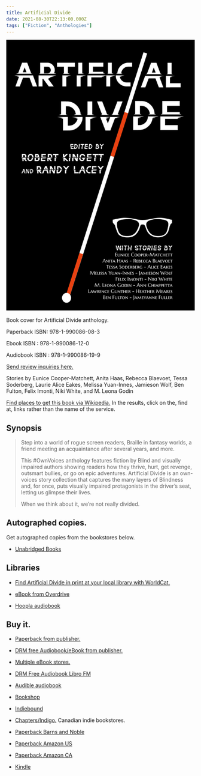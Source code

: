 ```yaml
---
title: Artificial Divide
date: 2021-08-30T22:13:00.000Z
tags: ["Fiction", "Anthologies"]
---
```


[![Black background with white text at the top reads Artificial Divide. The white text has been cut through the middle going left to right. In the word, divide, the, I, is a white cane that starts at the bottom and goes all the way to the top.](/img/artificial-divide-cover.jpeg)](/img/artificial-divide-cover.jpeg)

Book cover for Artificial Divide anthology.

Paperback ISBN: 978-1-990086-08-3

Ebook ISBN : 978-1-990086-12-0

Audiobook ISBN : 978-1-990086-19-9

[Send review inquiries here.](https://pressesrenaissancepress.ca/who-weare/contact-us/)

Stories by Eunice Cooper-Matchett, Anita Haas, Rebecca Blaevoet, Tessa Soderberg, Laurie Alice Eakes, Melissa Yuan-Innes, Jamieson Wolf, Ben Fulton, Felix Imonti, Niki White, and M. Leona Godin

[Find places to get this book via Wikipedia.](https://en.wikipedia.org/wiki/Special:BookSources?isbn=9781990086083) In the results, click on the, find at, links rather than the name of the service.

## Synopsis

> Step into a world of rogue screen readers, Braille in fantasy worlds, a friend meeting an acquaintance after several years, and more.
>
> This #OwnVoices anthology features fiction by Blind and visually impaired authors showing readers how they thrive, hurt, get revenge, outsmart bullies, or go on epic adventures. Artificial Divide is an own-voices story collection that captures the many layers of Blindness and, for once, puts visually impaired protagonists in the driver’s seat, letting us glimpse their lives.
>
> When we think about it, we’re not really divided.

## Autographed copies.

Get autographed copies from the bookstores below.

- [Unabridged Books](https://www.unabridgedbookstore.com/book/9781990086083)

## Libraries

- [Find Artificial Divide in print at your local library with WorldCat.](https://www.worldcat.org/search?q=au=%22Kingett%2C%20Robert%22)

- [eBook from Overdrive](https://www.overdrive.com/media/6368912/artificial-divide)

- [Hoopla audiobook](https://www.hoopladigital.com/artist/11645750187)

## Buy it.

- [Paperback from publisher.](https://renaissance-107765.square.site/product/artificial-divide/203?cs=true&cst=custom)

- [DRM free Audiobook/eBook from publisher.](https://renaissance-107765.square.site/product/artificial-divide/204?cp=true&sa=false&sbp=false&q=false&category_id=3)

- [Multiple eBook stores.](https://books2read.com/u/b5v0pk)

- [DRM Free Audiobook Libro FM](https://libro.fm/audiobooks/9781990086199-artificial-divide)

- [Audible audiobook](https://www.audible.com/pd/Artificial-Divide-Audiobook/B09NZYFNXJ?qid=1640176328&sr=1-1&ref=a_search_c3_lProduct_1_1&pf_rd_p=83218cca-c308-412f-bfcf-90198b687a2f&pf_rd_r=X2EEXTN2MZNP6NA78AVA)

- [Bookshop](https://bookshop.org/a/77/9781990086083)

- [Indiebound](https://www.indiebound.org/buy-local/9781990086083)

- [Chapters/Indigo.](https://www.chapters.indigo.ca/en-ca/books/artificial-divide/9781990086083-item.html?ikwid=artificial+divide&ikwsec=Home&ikwidx=0#algoliaQueryId=c2d4f1cd71e75d56b22e6e15054cd834) Canadian indie bookstores.

- [Paperback Barns and Noble](https://www.barnesandnoble.com/w/artificial-divide-robert-kingett/1139582090?ean=9781990086083)

- [Paperback Amazon US](https://www.amazon.com/Artificial-Divide-Robert-Kingett/dp/199008608X/ref=tmm_pap_swatch_0?_encoding=UTF8&qid=1629763770&sr=8-1)

- [Paperback Amazon CA](https://www.amazon.ca/Artificial-Divide-Randy-Lacey/dp/199008608X/ref=sr_1_4?dchild=1&keywords=artificial+divide&qid=1629763945&sr=8-4)

- [Kindle](https://www.amazon.com/Artificial-Divide-Randy-Lacey-ebook/dp/B095X6CL95/ref=sr_1_1?dchild=1&keywords=B095X6CL95&qid=1622336109&sr=8-1)
